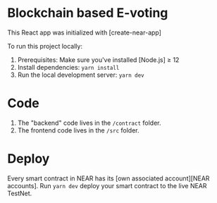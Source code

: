 Blockchain based E-voting
==================

This React app was initialized with [create-near-app]

To run this project locally:

1. Prerequisites: Make sure you've installed [Node.js] ≥ 12
2. Install dependencies: `yarn install`
3. Run the local development server: `yarn dev`


Code
==================

1. The "backend" code lives in the `/contract` folder.
2. The frontend code lives in the `/src` folder.


Deploy
======

Every smart contract in NEAR has its [own associated account][NEAR accounts]. Run `yarn dev` deploy your smart contract to the live NEAR TestNet.
